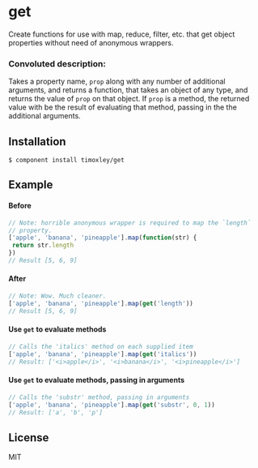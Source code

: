 # get

Create functions for use with map, reduce, filter, etc. that get object
properties without need of anonymous wrappers.

### Convoluted description:
Takes a property name, `prop` along with any number of additional
arguments, and returns a function, that takes an object of any type, and
returns the value of `prop` on that object. If `prop` is a method, the
returned value with be the result of evaluating that method, passing in
the the additional arguments.

## Installation

    $ component install timoxley/get

## Example

#### Before
```js
// Note: horrible anonymous wrapper is required to map the `length`
// property.
['apple', 'banana', 'pineapple'].map(function(str) {
 return str.length
})
// Result [5, 6, 9]
```

#### After
```js
// Note: Wow. Much cleaner.
['apple', 'banana', 'pineapple'].map(get('length'))
// Result [5, 6, 9]
```

#### Use `get` to evaluate methods

```js
// Calls the 'italics' method on each supplied item
['apple', 'banana', 'pineapple'].map(get('italics'))
// Result: ['<i>apple</i>', '<i>banana</i>', '<i>pineapple</i>']
```

#### Use `get` to evaluate methods, passing in arguments

```js
// Calls the 'substr' method, passing in arguments
['apple', 'banana', 'pineapple'].map(get('substr', 0, 1))
// Result: ['a', 'b', 'p']
```

## License

  MIT
